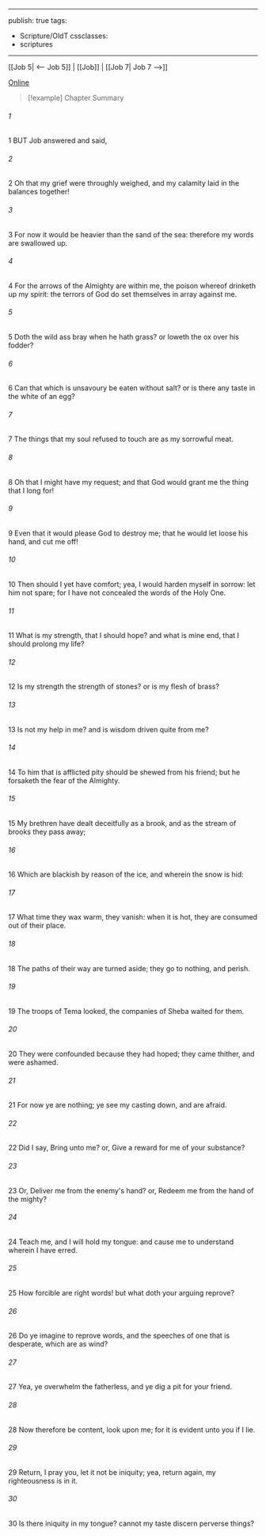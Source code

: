 

---
publish: true
tags:
  - Scripture/OldT
cssclasses:
  - scriptures
---
[[Job 5| <-- Job 5]] | [[Job]] | [[Job 7| Job 7 -->]]

[Online](https://churchofjesuschrist.org/study/scriptures/ot/job/6?lang=eng)

>[!example] Chapter Summary
>
###### 1
1 BUT Job answered and said,
###### 2
2 Oh that my grief were throughly weighed, and my calamity laid in the balances together!
###### 3
3 For now it would be heavier than the sand of the sea: therefore my words are swallowed up.
###### 4
4 For the arrows of the Almighty are within me, the poison whereof drinketh up my spirit: the terrors of God do set themselves in array against me.
###### 5
5 Doth the wild ass bray when he hath grass?  or loweth the ox over his fodder?
###### 6
6 Can that which is unsavoury be eaten without salt?  or is there any taste in the white of an egg?
###### 7
7 The things that my soul refused to touch are as my sorrowful meat.
###### 8
8 Oh that I might have my request; and that God would grant me the thing that I long for!
###### 9
9 Even that it would please God to destroy me; that he would let loose his hand, and cut me off!
###### 10
10 Then should I yet have comfort; yea, I would harden myself in sorrow: let him not spare; for I have not concealed the words of the Holy One.
###### 11
11 What is my strength, that I should hope?  and what is mine end, that I should prolong my life?
###### 12
12 Is my strength the strength of stones?  or is my flesh of brass?
###### 13
13 Is not my help in me?  and is wisdom driven quite from me?
###### 14
14 To him that is afflicted pity should be shewed from his friend; but he forsaketh the fear of the Almighty.
###### 15
15 My brethren have dealt deceitfully as a brook, and as the stream of brooks they pass away;
###### 16
16 Which are blackish by reason of the ice, and wherein the snow is hid:
###### 17
17 What time they wax warm, they vanish: when it is hot, they are consumed out of their place.
###### 18
18 The paths of their way are turned aside; they go to nothing, and perish.
###### 19
19 The troops of Tema looked, the companies of Sheba waited for them.
###### 20
20 They were confounded because they had hoped; they came thither, and were ashamed.
###### 21
21 For now ye are nothing; ye see my casting down, and are afraid.
###### 22
22 Did I say, Bring unto me?  or, Give a reward for me of your substance?
###### 23
23 Or, Deliver me from the enemy's hand?  or, Redeem me from the hand of the mighty?
###### 24
24 Teach me, and I will hold my tongue: and cause me to understand wherein I have erred.
###### 25
25 How forcible are right words!  but what doth your arguing reprove?
###### 26
26 Do ye imagine to reprove words, and the speeches of one that is desperate, which are as wind?
###### 27
27 Yea, ye overwhelm the fatherless, and ye dig a pit for your friend.
###### 28
28 Now therefore be content, look upon me; for it is evident unto you if I lie.
###### 29
29 Return, I pray you, let it not be iniquity; yea, return again, my righteousness is in it.
###### 30
30 Is there iniquity in my tongue?  cannot my taste discern perverse things?



